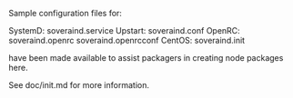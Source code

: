 Sample configuration files for:

SystemD: soveraind.service
Upstart: soveraind.conf
OpenRC:  soveraind.openrc
         soveraind.openrcconf
CentOS:  soveraind.init

have been made available to assist packagers in creating node packages here.

See doc/init.md for more information.
